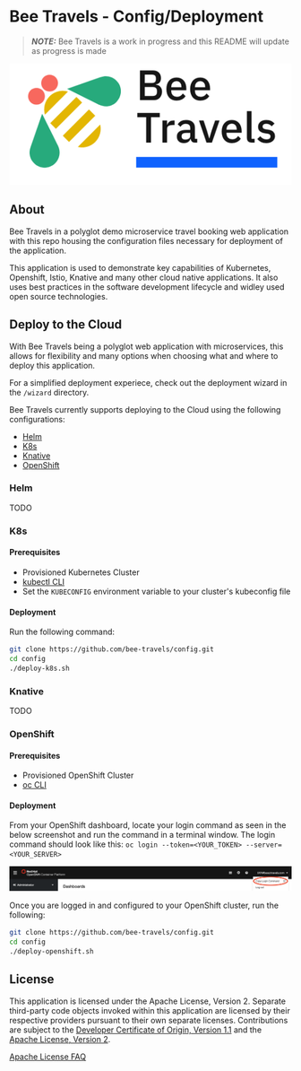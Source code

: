 # Bee Travels - Config/Deployment

> ***NOTE:*** Bee Travels is a work in progress and this README will update as progress is made

![](readme-images/logo.jpg)

## About

Bee Travels in a polyglot demo microservice travel booking web application with this repo housing the configuration files necessary for deployment of the application.

This application is used to demonstrate key capabilities of Kubernetes, Openshift, Istio, Knative and many other cloud native applications. It also uses best practices in the software development lifecycle and widley used open source technologies.

## Deploy to the Cloud

With Bee Travels being a polyglot web application with microservices, this allows for flexibility and many options when choosing what and where to deploy this application. 

For a simplified deployment experiece, check out the deployment wizard in the `/wizard` directory.

Bee Travels currently supports deploying to the Cloud using the following configurations:

* [Helm](#helm)
* [K8s](#k8s)
* [Knative](#knative)
* [OpenShift](#openshift)

### Helm

TODO

### K8s

#### Prerequisites

* Provisioned Kubernetes Cluster
* [kubectl CLI](https://kubernetes.io/docs/tasks/tools/install-kubectl/)
* Set the `KUBECONFIG` environment variable to your cluster's kubeconfig file

#### Deployment

Run the following command:

```sh
git clone https://github.com/bee-travels/config.git
cd config
./deploy-k8s.sh
```

### Knative

TODO

### OpenShift

#### Prerequisites

* Provisioned OpenShift Cluster
* [oc CLI](https://www.okd.io/download.html)

#### Deployment

From your OpenShift dashboard, locate your login command as seen in the below screenshot and run the command in a terminal window. The login command should look like this: `oc login --token=<YOUR_TOKEN> --server=<YOUR_SERVER>`


![](readme-images/openshift-login.jpg)

Once you are logged in and configured to your OpenShift cluster, run the following:

```sh
git clone https://github.com/bee-travels/config.git
cd config
./deploy-openshift.sh
```

## License

This application is licensed under the Apache License, Version 2. Separate third-party code objects invoked within this application are licensed by their respective providers pursuant to their own separate licenses. Contributions are subject to the [Developer Certificate of Origin, Version 1.1](https://developercertificate.org/) and the [Apache License, Version 2](https://www.apache.org/licenses/LICENSE-2.0.txt).

[Apache License FAQ](https://www.apache.org/foundation/license-faq.html#WhatDoesItMEAN)
